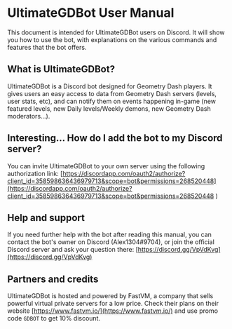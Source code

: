 # UltimateGDBot User Manual

This document is intended for UltimateGDBot users on Discord. It will show you how to use the bot, with explanations on the various commands and features that the bot offers.

## What is UltimateGDBot?

UltimateGDBot is a Discord bot designed for Geometry Dash players. It gives users an easy access to data from Geometry Dash servers (levels, user stats, etc), and can notify them on events happening in-game (new featured levels, new Daily levels/Weekly demons, new Geometry Dash moderators...).

## Interesting... How do I add the bot to my Discord server?

You can invite UltimateGDBot to your own server using the following authorization link: [https://discordapp.com/oauth2/authorize?client_id=358598636436979713&scope=bot&permissions=268520448](https://discordapp.com/oauth2/authorize?client_id=358598636436979713&scope=bot&permissions=268520448
)

## Help and support

If you need further help with the bot after reading this manual, you can contact the bot's owner on Discord (Alex1304#9704), or join the official Discord server and ask your question there: [https://discord.gg/VpVdKvg](https://discord.gg/VpVdKvg)

## Partners and credits

UltimateGDBot is hosted and powered by FastVM, a company that sells powerful virtual private servers for a low price. Check their plans on their website [https://www.fastvm.io/](https://www.fastvm.io/) and use promo code `GDBOT` to get 10% discount.
